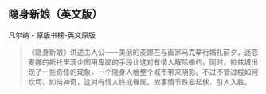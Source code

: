 ## 隐身新娘（英文版）

凡尔纳  -  原版书榜-英文原版

> 《隐身新娘》讲述主人公——美丽的麦娜在与画家马克举行婚礼前夕，迷恋麦娜的斯托里茨企图用卑鄙的手段让这对有情人解除婚约。同时，拉兹城出现了一些奇怪的现象，一个隐身人给整个城市带来阴影。不过不管过程如何坎坷、如何神奇，这对有情人终成眷属。故事情节跌宕起伏、引人入胜。
